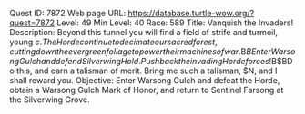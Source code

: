 Quest ID: 7872
Web page URL: https://database.turtle-wow.org/?quest=7872
Level: 49
Min Level: 40
Race: 589
Title: Vanquish the Invaders!
Description: Beyond this tunnel you will find a field of strife and turmoil, young $c. The Horde continue to decimate our sacred forest, cutting down the evergreen foliage to power their machines of war.$B$BEnter Warsong Gulch and defend Silverwing Hold. Push back the invading Horde forces!$B$BDo this, and earn a talisman of merit.  Bring me such a talisman, $N, and I shall reward you.
Objective: Enter Warsong Gulch and defeat the Horde, obtain a Warsong Gulch Mark of Honor, and return to Sentinel Farsong at the Silverwing Grove.
